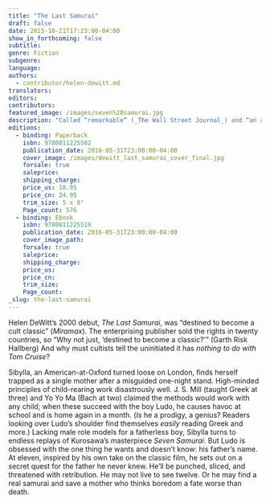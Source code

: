```yaml
---
title: "The Last Samurai"
draft: false
date: 2015-10-21T17:23:00-04:00
show_in_forthcoming: false
subtitle:
genre: Fiction
subgenre:
language:
authors:
  - contributor/helen-dewitt.md
translators:
editors:
contributors:
featured_image: /images/seven%20samurai.jpg
description: "Called “remarkable” (_The Wall Street Journal_) and “an ambitious, colossal debut novel” (_Publishers Weekly_), Helen DeWitt’s The Last Samurai is back in print at last "
editions:
  - binding: Paperback
    isbn: 9780811225502
    publication_date: 2016-05-31T23:00:00-04:00
    cover_image: /images/dewitt_last_samurai_cover_final.jpg
    forsale: true
    saleprice:
    shipping_charge:
    price_us: 18.95
    price_cn: 24.95
    trim_size: 5 x 8"
    Page_count: 576
  - binding: Ebook
    isbn: 9780811225519
    publication_date: 2016-05-31T23:00:00-04:00
    cover_image_path:
    forsale: true
    saleprice:
    shipping_charge:
    price_us:
    price_cn:
    trim_size:
    Page_count:
_slug: the-last-samurai
---
```


Helen DeWitt’s 2000 debut, _The Last Samurai_, was “destined to become a cult classic” (_Miramax_). The enterprising publisher sold the rights in twenty countries, so “Why not just, ‘destined to become a classic?’” (Garth Risk Hallberg) And why must cultists tell the uninitiated it has _nothing to do with Tom Cruise_?

Sibylla, an American-at-Oxford turned loose on London, finds herself trapped as a single mother after a misguided one-night stand. High-minded principles of child-rearing work disastrously well. J. S. Mill (taught Greek at three) and Yo Yo Ma (Bach at two) claimed the methods would work with any child; when these succeed with the boy Ludo, he causes havoc at school and is home again in a month. (_Is_ he a prodigy, a genius? Readers looking over Ludo’s shoulder find themselves _easily_ reading Greek and more.) Lacking male role models for a fatherless boy, Sibylla turns to endless replays of Kurosawa’s masterpiece _Seven Samurai_. But Ludo is obsessed with the one thing he wants and doesn’t know: his father’s name. At eleven, inspired by his own take on the classic film, he sets out on a secret quest for the father he never knew. He’ll be punched, sliced, and threatened with retribution. He may not live to see twelve. Or he may find a real samurai and save a mother who thinks boredom a fate worse than death.

